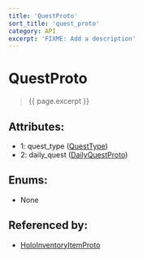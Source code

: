 ```yaml
---
title: 'QuestProto'
sort_title: 'quest_proto'
category: API
excerpt: 'FIXME: Add a description'
---
```


[comment]: <> (THIS PART IS GENERATED - AKA DON'T EDIT THIS PART MANUALLY)

# QuestProto

> {{ page.excerpt }}

## Attributes:

- 1: quest_type ([QuestType](../../enums/QuestType/))
- 2: daily_quest ([DailyQuestProto](../DailyQuestProto/))

## Enums:

- None

## Referenced by:

- [HoloInventoryItemProto](../HoloInventoryItemProto/)

[comment]: <> (YOU CAN EDIT AFTER THIS)
